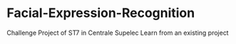 # Facial-Expression-Recognition
Challenge Project of ST7 in Centrale Supelec
Learn from an existing project
